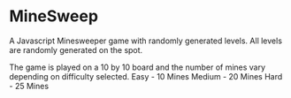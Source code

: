 # MineSweep
A Javascript Minesweeper game with randomly generated levels. All levels are randomly generated on the spot.

The game is played on a 10 by 10 board and the number of mines vary depending on difficulty selected.
Easy - 10 Mines
Medium - 20 Mines
Hard - 25 Mines
